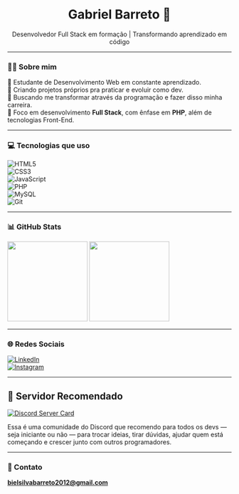 <h1 align="center">Gabriel Barreto 🚀</h1>
<p align="center">Desenvolvedor Full Stack em formação | Transformando aprendizado em código</p>

---

### 👨‍💻 Sobre mim

📘 Estudante de Desenvolvimento Web em constante aprendizado.  
🚀 Criando projetos próprios pra praticar e evoluir como dev.  
🎯 Buscando me transformar através da programação e fazer disso minha carreira.  
🧩 Foco em desenvolvimento **Full Stack**, com ênfase em **PHP**, além de tecnologias Front-End.

---

### 💻 Tecnologias que uso

![HTML5](https://img.shields.io/badge/HTML5-E34F26?style=for-the-badge&logo=html5&logoColor=white) <br>
![CSS3](https://img.shields.io/badge/CSS3-1572B6?style=for-the-badge&logo=css3&logoColor=white) <br>
![JavaScript](https://img.shields.io/badge/JavaScript-F7DF1E?style=for-the-badge&logo=javascript&logoColor=black) <br>
![PHP](https://img.shields.io/badge/PHP-777BB4?style=for-the-badge&logo=php&logoColor=white) <br>
![MySQL](https://img.shields.io/badge/MySQL-4479A1?style=for-the-badge&logo=mysql&logoColor=white) <br>
![Git](https://img.shields.io/badge/Git-F05032?style=for-the-badge&logo=git&logoColor=white) <br>

---

### 📊 GitHub Stats

  <img height="180em" src="https://github-readme-stats.vercel.app/api?username=Gabriel-Devweb&show_icons=true&theme=radical" />
  <img height="180em" src="https://github-readme-stats.vercel.app/api/top-langs/?username=Gabriel-Devweb&layout=compact&langs_count=7&theme=radical"/>

---

### 🌐 Redes Sociais

[![LinkedIn](https://img.shields.io/badge/LinkedIn-0A66C2?style=for-the-badge&logo=linkedin&logoColor=white)](https://www.linkedin.com/in/gabrieldevweb)  
[![Instagram](https://img.shields.io/badge/Instagram-E4405F?style=for-the-badge&logo=instagram&logoColor=white)](https://instagram.com/gb_barrto)

---

## 👥 Servidor Recomendado

[![Discord Server Card](https://cardzera.audibert.dev/api/1112920281367973900?t={timestamp})](https://discord.gg/servidordosprogramadores)

Essa é uma comunidade do Discord que recomendo para todos os devs — seja iniciante ou não — para trocar ideias, tirar dúvidas, ajudar quem está começando e crescer junto com outros programadores.

---

### 📩 Contato

**bielsilvabarreto2012@gmail.com**

